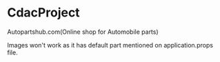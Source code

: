 # CdacProject
Autopartshub.com(Online shop for Automobile parts)

Images won't work as it has default part mentioned on application.props file.
